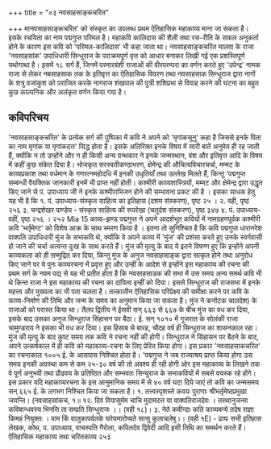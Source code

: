 +++
title = "०३ नवसाहसाङ्कचरित"

+++
मानवसाहसाङ्कचरित' को संस्कृत का उपलब्ध प्रथम ऐतिहासिक महाकाव्य माना जा सकता है। इसके रचयिता का नाम पद्मगुप्त परिमल है। महाकवि कालिदास की शैली तथा रस-रीति के सफल अनुकर्ता होने के कारण इस कवि को 'परिमल-कालिदास' भी कहा जाता था। नवसाहसाङ्कचरित मालवा के राजा 'नवसाहसांक' उपाधिधारी सिन्धुराज के पराक्रमपूर्ण वृत्त को आधार बनाकर लिखी गई एक प्रशस्तिपूर्ण यथोगाथा है। इसमें १८ सर्ग हैं, जिनमें परमारवंशी राजाओं की वीरपरम्परा का वर्णन करते हुए 'उपेन्द्र' नामक राजा से लेकर नबसाहसाक तक के इतिवृत्त का ऐतिहासिक विवरण तथा नवसाहसाक सिन्धुराज द्वारा नागों के शत्रु वजांकुश को पराजित करके नागराज शंखपाल की पुत्री शशिप्रभा से विवाह करने की घटना का बहुत कुछ काल्पनिक और अलंकृत वर्णन किया गया है।
## कविपरिचय
'नवसाहसाङ्कचरित' के प्रत्येक सर्ग की पुष्पिका में कवि ने अपने को 'मृगांकसूनु' कहा है जिससे इनके पिता का नाम मृगांक या मृगांकदत्त' सिद्ध होता है। इसके अतिरिक्त इनके विषय में सारी बातें अनुमेय ही रह जाती हैं, क्योंकि न तो उन्होंने और न ही किसी अन्य ग्रन्थकार ने इनके जन्मस्थान, वंश और इतिवृत्त आदि के विषय में कहीं कुछ संकेत दिया है। भोजकृत सरस्वतीकण्ठाभरण, क्षेमेन्द्र की औचित्यविचारचर्चा, मम्मट के काव्यप्रकाश तथा वर्धमान के गणरत्नमहोदधि में इनकी उधृतियाँ तथा उल्लेख मिलते हैं, किन्तु 'पद्मगुप्त सम्बन्धी वैयक्तिक जानकारी इनमें भी प्राप्त नहीं होती। कश्मीरी काव्यशास्त्रियों, मम्मट और क्षेमेन्द्र द्वारा उद्धृत किए जाने से पं. उपाध्याय जी ने इनके कश्मीराभिजन होने की सम्भावना प्रकट की है । इसका साधक हेतु यह भी है कि
१. पं. उपाध्याय-संस्कृत साहित्य का इतिहास (दशम संस्करण), पृष्ट २५ । २. वही, पृष्ठ २५६ ३. चन्द्रशेखर पाण्डेय - संस्कृत साहित्य की रूपरेखा (चतुर्दश संस्करण), पृष्ठ ३४७ ४. पं. उपाध्याय-वहीं, पृष्ठ २५६
। २५२
Mia 15 काव्य-झण्ड पद्मगुप्त ने अपने आदर्शभूत कवियों में नामग्रहणपूर्वक कश्मीरी कवि 'भर्तृमेण्ट' को विशेष
आक्र के साथ स्मरण किया है ।
इतना तो सुनिश्चित है कि कवि पद्मगुप्त धारानरेश वाक्पति उपाधिधारी मुंज के सभाकवि थे, क्योंकि वे अपने काव्य में 'मुंज' की प्रशंसा करते हुए उनके स्वर्गवासी हो जाने की चर्चा अत्यन्त दुःख के साथ करते हैं। मुंज की मृत्यु के बाद ये इतने विषण्ण हुए कि इन्होंने अपनी काव्यकला को ही सम्मुद्रित कर दिया, किन्तु मुंज के अनुज नवसाहसाङ्क द्वारा सत्कृत होने तथा अनुरोध किए जाने पर ये पुनः काव्यरचना में प्रवृत्त हुए और उन्हीं के आदेश से इन्होंने इस महाकाव्य की रचना की प्रथम सर्ग के नवम पद्य से यह भी प्रतीत होता है कि नवसाहसाडक की सभा में उस समय अन्य समर्थ कवि भी थे किन्त राजा ने इस महाकाव्य की रचना का दायित्व इन्हीं को दिया। इससे सिन्धुराज की राजसभा में इनके महत्त्व और मुख्यत्व का भी पता चलता है। तत्कालीन ऐतिहासिक परिप्रेक्ष्य की समीक्षा करने पर कवि के काव्य-निर्माण की तिथि और जन्म के समय का अनुमान किया जा सकता है।
मुंज ने कर्नाटक चालदेश) के राजाओं को परास्त किया था। तैलप द्वितीय ने ईसवी सन् ६६३ से ६६७ के बीच मुंज का वध कर दिया, इसके बाद उसका अनुज सिन्धुराज सिंहासन पर बैठा। ई. सन् १०१० में गुजरात के सोलंकी राजा चामुण्डराय ने इसका भी वध कर दिया। इस हिसाब से बारह, चौदह वर्ष ही सिन्धुराज का शासनकाल रहा। मुंज की मृत्यु के बाद कुष्ट समय तक कवि ने रचना नहीं की होगी। सिन्धुराज ने सिंहासन पर बैठने के बाद, अपने उत्कर्षकाल में ही कवि को महाकाव्य-रचना के लिए प्रेरित किया होगा। इस प्रकार 'नवसाहसाकचरित' का रचनाकाल १००५ ई. के आसपास निश्चित होता है।
'पद्मगुप्त ने जब राज्याश्रय प्राप्त किया होगा उस समय इनकी अवस्था कम से कम २५-३० वर्ष की तो अवश्य ही रही होगी ओर इस महाकाव्य के लिखने तक वे पूर्ण अनुभवी तथा प्रौढवय के प्रतिष्ठित और सम्भवतः सिन्युराज के सभाकवियों में सबसे वयस्क रहे होंगे। इस प्रकार यदि महाकाव्यरचना के इस आनुमानिक समय में से ४० वर्ष घटा दिये जाएं तो कवि का जन्मसमय सन् ६६५ ई. के लगभग निश्चित किया जा सकता है।
१. तत्त्वस्पृशस्ते कवयः पुराणाः श्रीभर्तृमेष्ठप्रमुखा जयन्ति। (नवसाहसांकच, १॥ १२. दिवं वियासुर्मम चाचि मुदामदत्त या वाक्पतिराजदेवः ।
तस्थानुजन्मा कविबान्धवस्य भिनत्ति ता सम्प्रति सिन्धुराजः ।। (वही १८)। ३. नेते कवीन्दाः कति काव्यबन्ये तदेष राज्ञा किमहं नियुक्तः ।
वाम किं वालुकापर्वतके घरेयमारोप्यते सत्सु कुलाचलेषु।। (वही १E) - प्रायः सभी इतिहास लेखक, कोथ, प. उपाध्याय, वाचस्पति गैरोला, कपिलदेव द्विवेदी आदि इसी तिथि का समर्थन करते हैं।
ऐतिहासिक महाकाव्य तथा चरितकाव्य
२५३
